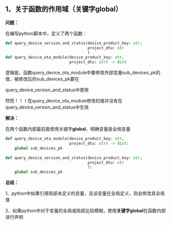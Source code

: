## 1、关于函数的作用域（关键字global）

**问题：**

在编写python脚本中，定义了两个函数：

```python
def query_device_version_and_status(device_product_key: str,
                                    project_dtu: str
                                    )
def query_device_ota_module(device_product_key: str,
                            project_dtu: str) -> dict
```

逻辑是，函数query_device_ota_module中要修改外部变量sub_devices_pk的值，被修改后的sub_devices_pk要在

query_device_version_and_status中使用

然而！！！在query_device_ota_module修改的值并没有在query_device_version_and_status中生效

**解决：**

在两个函数内部最前面使用关键字**global**，明确变量是全局变量

```python
def query_device_ota_module(device_product_key: str,
                            project_dtu: str) -> dict:
    global sub_devices_pk
    
def query_device_version_and_status(device_product_key: str,
                                    project_dtu: str
                                    ):
    global sub_devices_pk    

```

**总结：**

1、python中如果引用局部未定义的变量，且该变量在全局定义，则会修改其全局值

2、如果python中对于变量的全局或局部比较模糊，使用**关键字global**在函数内部进行声明